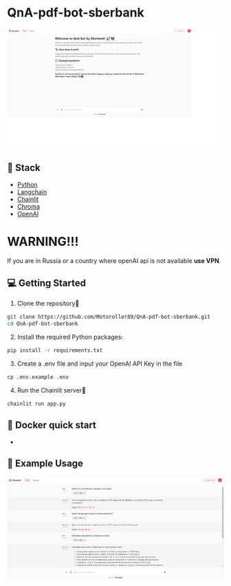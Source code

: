 # QnA-pdf-bot-sberbank
![PDF Q&A App](assets/welcome_screen.png)

## 🧰 Stack

- [Python](https://www.python.org/downloads/release/python-3100/)
- [Langchain](https://python.langchain.com/docs/get_started/introduction.html)
- [Chainlit](https://docs.chainlit.io/overview)
- [Chroma](https://www.trychroma.com/)
- [OpenAI](https://openai.com/)

# WARNING!!!

If you are in Russia or a country where openAI api is not available **use VPN**.

## 💻  Getting Started
1. Clone the repository📂
```bash
git clone https://github.com/Motoroller89/QnA-pdf-bot-sberbank.git
cd QnA-pdf-bot-sberbank
```
2. Install the required Python packages:
```bash
pip install -r requirements.txt
```
3. Create a .env file and input your OpenAI API Key in the file
```bash
cp .env.example .env
```
4. Run the Chainlit server🚀
```bash
chainlit run app.py
```

## 🐳  Docker quick start
-


## 📖 Example Usage
![PDF Q&A demo](assets/demo.png)
